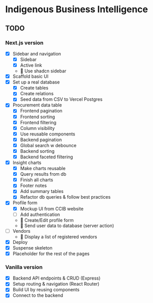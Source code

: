 # Indigenous Business Intelligence

## TODO
### Next.js version
- [x] Sidebar and navigation
  - [x] Sidebar
  - [x] Active link
  - 🚧 Use shadcn sidebar
- [x] Scaffold basic UI
- [x] Set up a real database
  - [x] Create tables
  - [x] Create relations
  - [x] Seed data from CSV to Vercel Postgres
- [x] Procurement data table
  - [x] Frontend pagination
  - [x] Frontend sorting
  - [x] Frontend filtering
  - [x] Column visibility
  - [x] Use reusable components
  - [x] Backend pagination
  - [x] Global search w debounce
  - [x] Backend sorting
  - [x] Backend faceted filtering
- [x] Insight charts
  - [x] Make charts reusable
  - [x] Query results from db
  - [x] Finish all charts
  - [x] Footer notes
  - [x] Add summary tables
  - [x] Refactor db queries & follow best practices
- [x] Profile form
  - [x] Mockup UI from CCIB website
  - [ ] Add authentication
  - 🚧 Create/Edit profile form
  - 🚧 Send user data to database (server action)
- [ ] Vendors
  - 🚧 Display a list of registered vendors
- [x] Deploy
- [x] Suspense skeleton
- [x] Placeholder for the rest of the pages

### Vanilla version
- [x] Backend API endpoints & CRUD (Express)
- [x] Setup routing & navigation (React Router)
- [x] Build UI by reusing components
- [x] Connect to the backend